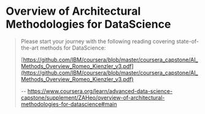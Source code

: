 # Overview of Architectural Methodologies for DataScience
> 
> Please start your journey with the following reading covering state-of-the-art methods for DataScience:
> 
> [https://github.com/IBM/coursera/blob/master/coursera_capstone/AI_Methods_Overview_Romeo_Kienzler_v3.pdf](https://github.com/IBM/coursera/blob/master/coursera_capstone/AI_Methods_Overview_Romeo_Kienzler_v3.pdf)
>
> -- https://www.coursera.org/learn/advanced-data-science-capstone/supplement/ZAHeo/overview-of-architectural-methodologies-for-datascience#main
